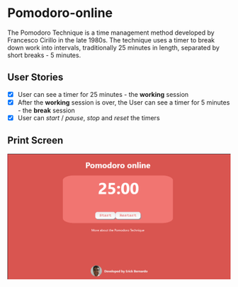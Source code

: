 # Pomodoro-online
The Pomodoro Technique is a time management method developed by Francesco Cirillo in the late 1980s. The technique uses a timer to break down work into intervals, traditionally 25 minutes in length, separated by short breaks - 5 minutes.

## User Stories

-   [X] User can see a timer for 25 minutes - the **working** session
-   [X] After the **working** session is over, the User can see a timer for 5 minutes - the **break** session
-   [X] User can _start_ / _pause_, _stop_ and _reset_ the timers

## Print Screen
![alt text](https://github.com/BernardErick/Pomodoro-online/blob/main/pomodoro_timer/img/screen.PNG)
